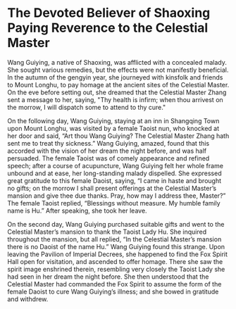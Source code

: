 # The Devoted Believer of Shaoxing Paying Reverence to the Celestial Master

Wang Guiying, a native of Shaoxing, was afflicted with a concealed malady. She sought various remedies, but the effects were not manifestly beneficial. In the autumn of the gengyin year, she journeyed with kinsfolk and friends to Mount Longhu, to pay homage at the ancient sites of the Celestial Master. On the eve before setting out, she dreamed that the Celestial Master Zhang sent a message to her, saying, "Thy health is infirm; when thou arrivest on the morrow, I will dispatch some to attend to thy cure."

On the following day, Wang Guiying, staying at an inn in Shangqing Town upon Mount Longhu, was visited by a female Taoist nun, who knocked at her door and said, “Art thou Wang Guiying? The Celestial Master Zhang hath sent me to treat thy sickness.” Wang Guiying, amazed, found that this accorded with the vision of her dream the night before, and was half persuaded. The female Taoist was of comely appearance and refined speech; after a course of acupuncture, Wang Guiying felt her whole frame unbound and at ease, her long-standing malady dispelled. She expressed great gratitude to this female Daoist, saying, “I came in haste and brought no gifts; on the morrow I shall present offerings at the Celestial Master’s mansion and give thee due thanks. Pray, how may I address thee, Master?” The female Taoist replied, “Blessings without measure. My humble family name is Hu.” After speaking, she took her leave.

On the second day, Wang Guiying purchased suitable gifts and went to the Celestial Master’s mansion to thank the Taoist Lady Hu. She inquired throughout the mansion, but all replied, “In the Celestial Master’s mansion there is no Daoist of the name Hu.” Wang Guiying found this strange. Upon leaving the Pavilion of Imperial Decrees, she happened to find the Fox Spirit Hall open for visitation, and ascended to offer homage. There she saw the spirit image enshrined therein, resembling very closely the Taoist Lady she had seen in her dream the night before. She then understood that the Celestial Master had commanded the Fox Spirit to assume the form of the female Daoist to cure Wang Guiying’s illness; and she bowed in gratitude and withdrew.
